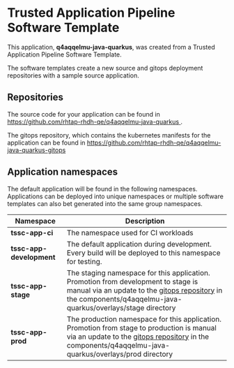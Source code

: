 # Trusted Application Pipeline Software Template

This application, **q4aqqelmu-java-quarkus**, was created from a Trusted Application Pipeline Software Template.

The software templates create a new source and gitops deployment repositories with a sample source application. 

## Repositories

The source code for your application can be found in [https://github.com/rhtap-rhdh-qe/q4aqqelmu-java-quarkus ](https://github.com/rhtap-rhdh-qe/q4aqqelmu-java-quarkus ).
 
The gitops repository, which contains the kubernetes manifests for the application can be found in 
[https://github.com/rhtap-rhdh-qe/q4aqqelmu-java-quarkus-gitops ](https://github.com/rhtap-rhdh-qe/q4aqqelmu-java-quarkus-gitops ) 

## Application namespaces 

The default application will be found in the following namespaces. Applications can be deployed into unique namespaces or multiple software templates can also bet generated into the same group namespaces.  

|  Namespace   |  Description   |  
| -------- | -------- |
| **tssc-app-ci** | The namespace used for CI workloads |
| **tssc-app-development** | The default application during development. Every build will be deployed to this namespace for testing. |
| **tssc-app-stage** | The staging namespace for this application. Promotion from development to stage is manual via an update to the [gitops repository](https://github.com/rhtap-rhdh-qe/q4aqqelmu-java-quarkus-gitops ) in the components/q4aqqelmu-java-quarkus/overlays/stage directory |
| **tssc-app-prod** | The production namespace for this application. Promotion from stage to production is manual via an update to the [gitops repository](https://github.com/rhtap-rhdh-qe/q4aqqelmu-java-quarkus-gitops ) in the components/q4aqqelmu-java-quarkus/overlays/prod directory |